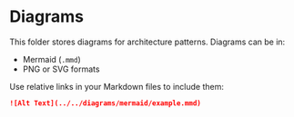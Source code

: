 # Diagrams

This folder stores diagrams for architecture patterns. Diagrams can be in:
- Mermaid (`.mmd`)
- PNG or SVG formats

Use relative links in your Markdown files to include them:
```md
![Alt Text](../../diagrams/mermaid/example.mmd)
